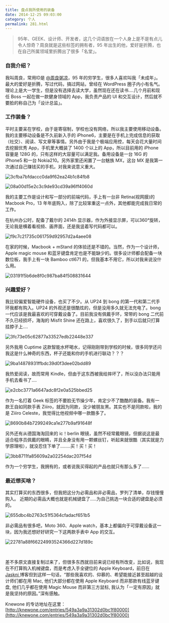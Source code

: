 ```yaml
---
title: 盘点我所使用的装备
date: 2014-12-25 09:03:00
category: 个人
permalink: 281.html
---
```

> 95年、GEEK、设计师、开发者，这几个词语放在一个人身上是不是有点儿令人惊奇？周良就是这些标签的拥有者，95 年出生的他，爱好是折腾，也在自己所属领域里折腾出了很多「名堂」。

### 自我介绍？


我叫周良，常用ID是 [@周良粥凉](http://weibo.com/719951113/)，95 年的穷学生，很多人喜欢叫我「未成年」。最大的爱好是折腾，写过代码，搞过网站，曾经在 WordPress 圈子内小有名气。理论上是大一学生，但是没有选择去读大学，虽然现在还在读书....几个月前和现任 Boss 一起在做一款健身领域的 App，我负责产品的 UI 和交互设计，然后就不要脸的称自己为「设计总监」。

### 工作装备？

平时主要呆在学校，由于是寄宿制，学校也没有网络，所以我主要使用移动设备。我的主要移动设备是不久前新入手的 iPhone6，主要是在手机上完成信息的获取（社交）、阅读、写文章等事情。另外由于我是个极端应用控，每天会花大量时间去挖掘优秀 App，手机里大概装了 1400 个以上的 App，所以目前用的 iPhone 容量是 128G 的，只有这样的大容量可以满足我。备用设备是一台 16G 的 iPhone5 和一台 Nokia210。另外家里还闲置了一台魅族 MX，这台 MX 是我第一次通过自己赚钱买的手机，对我来说意义重大。

![3cfba7bfdaccc0da9f62ea24b1c84fb8](https://img.imzl.com/wp-content/uploads/2014/12/3cfba7bfdaccc0da9f62ea24b1c84fb8.jpg)

![08a00d15e2c3c9de93cd39a96ff4060d](https://img.imzl.com/wp-content/uploads/2014/12/08a00d15e2c3c9de93cd39a96ff4060d.jpg)

我的主要工作是设计和写一部分的前端代码，手上有一台非 Retina(视网膜)的 Macbook Pro，13 年年底购入，除了比较笨重这一点外，其他都能完成我日常的工作。

在杭州办公时，配备了戴尔的 2414h 显示器，作为外接显示屏，可以360°旋转，无论我是横着看视频、画界面，还是我竖着写代码都可以。

![f9c7c21735c061759d92957d2a4aee08](https://img.imzl.com/wp-content/uploads/2014/12/f9c7c21735c061759d92957d2a4aee08.jpg)

在家的时候，Macbook + mStand 的体验还是不错的。当然，作为一个设计师， Apple magic mouse 和蓝牙键盘肯定也是不能缺少的。很多设计师都会配备一块数位板，我手上有一块 Bamboo ctl671 的，但我基本不用它，所以对我来说没什么用。

![03191f5b6de8f0c987ba84f508831644](https://img.imzl.com/wp-content/uploads/2014/12/03191f5b6de8f0c987ba84f508831644.jpg)



### 兴趣爱好？

我比较偏爱智能硬件设备，也买了不少。从 UP24 到 bong 的第一代和第二代手环我都有购入。UP24 的外观还是很酷炫的，但是没用多久就无法充电了。bong 一代应该是我最喜欢的可穿戴设备了。目前我没有佩戴手环，常带的 bong 二代前不久已经损坏，海淘的 Misfit Shine 还在路上，喜欢很久了，到手以后就只打算挂脖子上....

![3fc73e05c62877a33527edb22448e337](https://img.imzl.com/wp-content/uploads/2014/12/3fc73e05c62877a33527edb22448e337.jpg)

另外我用 Cuptime 这款智能水杯喝水，记得刚刚带到学校的时候，很多同学还问我这是什么神奇的东西，杯子还能和你的手机进行联动？？？

![9ba14878931ffbdc39d0f3dee02bdd89](https://img.imzl.com/wp-content/uploads/2014/12/9ba14878931ffbdc39d0f3dee02bdd89.jpg)

我热爱阅读，故而常用 Kindle，但由于这东西被我给摔坏了，所以没办法只能用手机去看书了....

![e2cbc3771a6647adc8f2e0a525bbed25](https://img.imzl.com/wp-content/uploads/2014/12/e2cbc3771a6647adc8f2e0a525bbed25.png)

作为一名打着 Geek 标签的不要脸无节操少年，肯定少不了酷酷的装备。我有一款王自如同款手表 Ziiiro，就因为同款，没少被朋友黑。其实也不是同款啦，我的是 Ziiiro Celeste，我觉得比他视频中哪一款酷多了。

![8690b84b7299249ca1e277b9af91648f](https://img.imzl.com/wp-content/uploads/2014/12/8690b84b7299249ca1e277b9af91648f.png)

另外还有从德国海淘回来的 ic！berlin 眼镜，虽然不经常戴眼镜，但据说这是最适合程序员佩戴的眼睛，并且全身没有用一颗螺丝钉，听起来就很酷（其实就是力学原理啦），就没忍住下单了..……买！买！买！

![3bb8711fa85609a2a02254dac207f54d](https://img.imzl.com/wp-content/uploads/2014/12/3bb8711fa85609a2a02254dac207f54d.jpg)

作为一个穷学生，我拥有的，或者说我买得起的产品也就只有那么多了……

### 最近想买啥？

其实打算买的东西很多，但我把这分为必需品和非必需品，罗列了清单，存钱慢慢购入。 近期的必需品大概也就是机械键盘了.....为自己挑选一块合适的键盘是必须的。

![655dbc4b2763c51f5364cfadacf651b5](https://img.imzl.com/wp-content/uploads/2014/12/655dbc4b2763c51f5364cfadacf651b5.jpg)

非必需品有很多吧，Moto 360、Apple watch，基本上都偏向于可穿戴设备这一块，因为我还想好好研究一下这两款手表中 App 的交互。

![22781a88f66224993524366d227d189c](https://img.imzl.com/wp-content/uploads/2014/12/22781a88f66224993524366d227d189c.jpg)

&nbsp;

差不多原文直接复制过来了，但很多东西就目前来说已经有所改变，比如说，我现在不打算购入机械键盘，而是考虑入手全键位的 Apple Keyboard，前日在 [Jaskni ](http://blog.jaskni.com/journal/imac-with-5k-retina-display)博客但到这样一句话，“那些我喜欢的、仰慕的、希望能接近甚至超越的设计师们都在用 Mac, 他们大部分都在使用 Apple Keyboard 而非那款有线蓝牙键盘, 他们几乎都在使用 Magic Mouse 而非第三方鼠标, 我认为「一定有原因」就是我坚持的原因。”深有感触。

Knewone 的专访地址在这里：[http://knewone.com/entries/549a3a9a31302d0bc1f80000](http://knewone.com/entries/549a3a9a31302d0bc1f80000)
